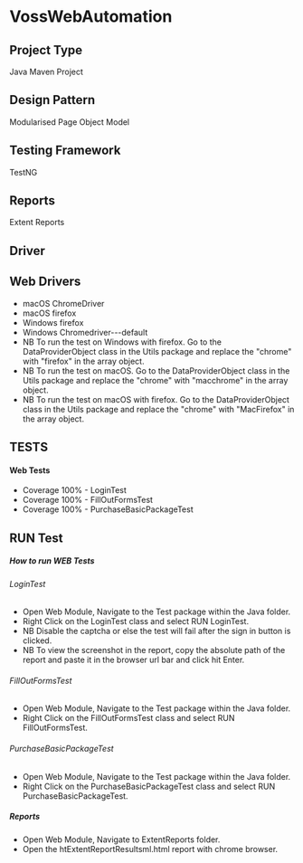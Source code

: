 # VossWebAutomation

## Project Type
Java Maven Project
## Design Pattern
 Modularised Page Object Model
 
 ## Testing Framework
 TestNG
## Reports

 Extent Reports 

## Driver
## Web Drivers

- macOS ChromeDriver
- macOS firefox
- Windows firefox
- Windows Chromedriver---default
 - NB To run the test on Windows with firefox. Go to the DataProviderObject class in the Utils package and replace the  "chrome" with "firefox" in the array object.
 - NB To run the test on macOS. Go to the DataProviderObject class in the Utils package and replace the  "chrome" with "macchrome" in the array object.
 - NB To run the test on macOS with firefox. Go to the DataProviderObject class in the Utils package and replace the  "chrome" with "MacFirefox" in the array object.


## TESTS
 #### Web Tests 
- Coverage 100% - LoginTest
- Coverage 100% - FillOutFormsTest
- Coverage 100% - PurchaseBasicPackageTest
## RUN Test
##### How to run WEB Tests
###### LoginTest 
  - Open Web Module, Navigate to the Test package within the Java folder.
  - Right Click on the LoginTest class and select RUN LoginTest.
  - NB Disable the captcha or else the test will fail after the sign in button is clicked.
  - NB To view the screenshot in the report, copy the absolute path of the report and paste it in the browser url bar and click hit Enter.

###### FillOutFormsTest 
  - Open Web Module, Navigate to the Test package within the Java folder.
  - Right Click on the FillOutFormsTest class and select RUN FillOutFormsTest.
###### PurchaseBasicPackageTest
  - Open Web Module, Navigate to the Test package within the Java folder.
  - Right Click on the PurchaseBasicPackageTest class and select RUN PurchaseBasicPackageTest.
##### Reports
  - Open Web Module, Navigate to ExtentReports folder.
  - Open the htExtentReportResultsml.html report with chrome browser.

